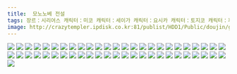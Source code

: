 ```yaml
---
title:  모노노베 전설
tags: 장르：시리어스 캐릭터：미코 캐릭터：세이가 캐릭터：요시카 캐릭터：토지코 캐릭터：후토 銘宮 동방_동인지／ㄴ이쪽_번역
image: http://crazytempler.ipdisk.co.kr:81/publist/HDD1/Public/doujin/ghap/5638/001.jpg
---
```

<img src="http://crazytempler.ipdisk.co.kr:81/publist/HDD1/Public/doujin/ghap/5638/001.jpg">
<img src="http://crazytempler.ipdisk.co.kr:81/publist/HDD1/Public/doujin/ghap/5638/002.jpg">
<img src="http://crazytempler.ipdisk.co.kr:81/publist/HDD1/Public/doujin/ghap/5638/003.jpg">
<img src="http://crazytempler.ipdisk.co.kr:81/publist/HDD1/Public/doujin/ghap/5638/004.jpg">
<img src="http://crazytempler.ipdisk.co.kr:81/publist/HDD1/Public/doujin/ghap/5638/005.jpg">
<img src="http://crazytempler.ipdisk.co.kr:81/publist/HDD1/Public/doujin/ghap/5638/006.jpg">
<img src="http://crazytempler.ipdisk.co.kr:81/publist/HDD1/Public/doujin/ghap/5638/007.jpg">
<img src="http://crazytempler.ipdisk.co.kr:81/publist/HDD1/Public/doujin/ghap/5638/008.jpg">
<img src="http://crazytempler.ipdisk.co.kr:81/publist/HDD1/Public/doujin/ghap/5638/009.jpg">
<img src="http://crazytempler.ipdisk.co.kr:81/publist/HDD1/Public/doujin/ghap/5638/010.jpg">
<img src="http://crazytempler.ipdisk.co.kr:81/publist/HDD1/Public/doujin/ghap/5638/011.jpg">
<img src="http://crazytempler.ipdisk.co.kr:81/publist/HDD1/Public/doujin/ghap/5638/012.jpg">
<img src="http://crazytempler.ipdisk.co.kr:81/publist/HDD1/Public/doujin/ghap/5638/013.jpg">
<img src="http://crazytempler.ipdisk.co.kr:81/publist/HDD1/Public/doujin/ghap/5638/014.jpg">
<img src="http://crazytempler.ipdisk.co.kr:81/publist/HDD1/Public/doujin/ghap/5638/015.jpg">
<img src="http://crazytempler.ipdisk.co.kr:81/publist/HDD1/Public/doujin/ghap/5638/016.jpg">
<img src="http://crazytempler.ipdisk.co.kr:81/publist/HDD1/Public/doujin/ghap/5638/017.jpg">
<img src="http://crazytempler.ipdisk.co.kr:81/publist/HDD1/Public/doujin/ghap/5638/018.jpg">
<img src="http://crazytempler.ipdisk.co.kr:81/publist/HDD1/Public/doujin/ghap/5638/019.jpg">
<img src="http://crazytempler.ipdisk.co.kr:81/publist/HDD1/Public/doujin/ghap/5638/020.jpg">
<img src="http://crazytempler.ipdisk.co.kr:81/publist/HDD1/Public/doujin/ghap/5638/021.jpg">
<img src="http://crazytempler.ipdisk.co.kr:81/publist/HDD1/Public/doujin/ghap/5638/022.jpg">
<img src="http://crazytempler.ipdisk.co.kr:81/publist/HDD1/Public/doujin/ghap/5638/023.jpg">
<img src="http://crazytempler.ipdisk.co.kr:81/publist/HDD1/Public/doujin/ghap/5638/024.jpg">
<img src="http://crazytempler.ipdisk.co.kr:81/publist/HDD1/Public/doujin/ghap/5638/025.jpg">
<img src="http://crazytempler.ipdisk.co.kr:81/publist/HDD1/Public/doujin/ghap/5638/026.jpg">
<img src="http://crazytempler.ipdisk.co.kr:81/publist/HDD1/Public/doujin/ghap/5638/027.jpg">
<img src="http://crazytempler.ipdisk.co.kr:81/publist/HDD1/Public/doujin/ghap/5638/028.jpg">
<img src="http://crazytempler.ipdisk.co.kr:81/publist/HDD1/Public/doujin/ghap/5638/029.jpg">
<img src="http://crazytempler.ipdisk.co.kr:81/publist/HDD1/Public/doujin/ghap/5638/030.jpg">
<img src="http://crazytempler.ipdisk.co.kr:81/publist/HDD1/Public/doujin/ghap/5638/031.jpg">
<img src="http://crazytempler.ipdisk.co.kr:81/publist/HDD1/Public/doujin/ghap/5638/032.jpg">
<img src="http://crazytempler.ipdisk.co.kr:81/publist/HDD1/Public/doujin/ghap/5638/033.jpg">
<img src="http://crazytempler.ipdisk.co.kr:81/publist/HDD1/Public/doujin/ghap/5638/034.jpg">
<img src="http://crazytempler.ipdisk.co.kr:81/publist/HDD1/Public/doujin/ghap/5638/035.jpg">
<img src="http://crazytempler.ipdisk.co.kr:81/publist/HDD1/Public/doujin/ghap/5638/036.jpg">
<img src="http://crazytempler.ipdisk.co.kr:81/publist/HDD1/Public/doujin/ghap/5638/037.jpg">
<img src="http://crazytempler.ipdisk.co.kr:81/publist/HDD1/Public/doujin/ghap/5638/038.jpg">
<img src="http://crazytempler.ipdisk.co.kr:81/publist/HDD1/Public/doujin/ghap/5638/039.jpg">
<img src="http://crazytempler.ipdisk.co.kr:81/publist/HDD1/Public/doujin/ghap/5638/040.jpg">
<img src="http://crazytempler.ipdisk.co.kr:81/publist/HDD1/Public/doujin/ghap/5638/041.jpg">
<img src="http://crazytempler.ipdisk.co.kr:81/publist/HDD1/Public/doujin/ghap/5638/042.jpg">
<img src="http://crazytempler.ipdisk.co.kr:81/publist/HDD1/Public/doujin/ghap/5638/043.jpg">
<img src="http://crazytempler.ipdisk.co.kr:81/publist/HDD1/Public/doujin/ghap/5638/044.jpg">
<img src="http://crazytempler.ipdisk.co.kr:81/publist/HDD1/Public/doujin/ghap/5638/045.jpg">
<img src="http://crazytempler.ipdisk.co.kr:81/publist/HDD1/Public/doujin/ghap/5638/046.jpg">
<img src="http://crazytempler.ipdisk.co.kr:81/publist/HDD1/Public/doujin/ghap/5638/047.jpg">
<img src="http://crazytempler.ipdisk.co.kr:81/publist/HDD1/Public/doujin/ghap/5638/048.jpg">
<img src="http://crazytempler.ipdisk.co.kr:81/publist/HDD1/Public/doujin/ghap/5638/049.jpg">
<img src="http://crazytempler.ipdisk.co.kr:81/publist/HDD1/Public/doujin/ghap/5638/050.jpg">
<img src="http://crazytempler.ipdisk.co.kr:81/publist/HDD1/Public/doujin/ghap/5638/051.jpg">
